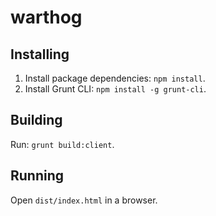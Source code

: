 warthog
=======

Installing
----------

  1.  Install package dependencies: `npm install`.
  3.  Install Grunt CLI: `npm install -g grunt-cli`.

Building
--------

Run: `grunt build:client`.

Running
-------

Open `dist/index.html` in a browser.
